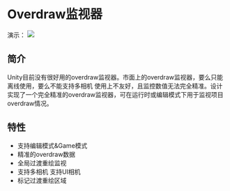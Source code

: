 # Overdraw监视器
演示：
![](1.gif)

## 简介
Unity目前没有很好用的overdraw监视器。市面上的overdraw监视器，要么只能离线使用，要么不能支持多相机 使用上不友好，且监控数值无法完全精准。设计实现了一个完全精准的overdraw监视器，可在运行时或编辑模式下用于监视项目overdraw情况。

## 特性
- 支持编辑模式&Game模式
- 精准的overdraw数据
- 全局过渡重绘监视
- 支持多相机 支持UI相机
- 标记过渡重绘区域
